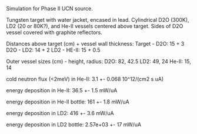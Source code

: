 Simulation for Phase II UCN source.

Tungsten target with water jacket, encased in lead.
Cylindrical D2O (300K), LD2 (20 or 80K?), and He-II vessels centered above target.
Sides of D2O vessel covered with graphite reflectors.

Distances above target (cm) + vessel wall thickness:
Target - D2O: 15 + 3
D2O - LD2: 14 + 2
LD2 - HE-II: 15 + 0.5

Outer vessel sizes (cm) - height, radius:
D2O: 82, 42.5
LD2: 49, 24
He-II: 15, 14

cold neutron flux (<2meV) in He-II:
3.1 +- 0.068 10^12/(cm2 s uA)

energy deposition in He-II:
36.5 +- 1.5 mW/uA

energy deposition in He-II bottle:
161 +- 1.8 mW/uA

energy deposition in LD2:
416 +- 3.6 mW/uA

energy deposition in LD2 bottle:
2.57e+03 +- 17 mW/uA

